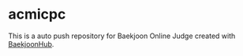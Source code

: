 # acmicpc
This is a auto push repository for Baekjoon Online Judge created with [BaekjoonHub](https://github.com/BaekjoonHub/BaekjoonHub).
